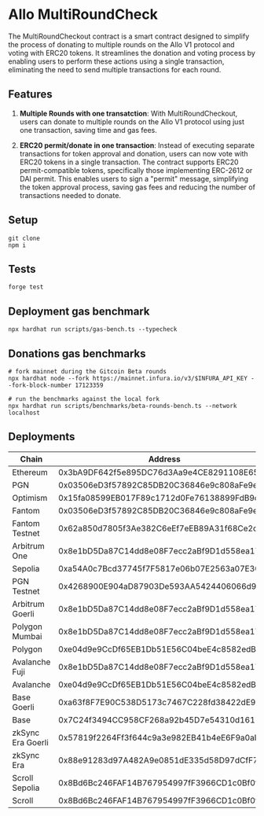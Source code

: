 # Allo MultiRoundCheck

The MultiRoundCheckout contract is a smart contract designed to simplify the process of donating to multiple rounds on the Allo V1 protocol
and voting with ERC20 tokens.
It streamlines the donation and voting process by enabling users to perform these actions using a single transaction,
eliminating the need to send multiple transactions for each round.

## Features

1. **Multiple Rounds with one transatction**: With MultiRoundCheckout, users can donate to multiple rounds on the Allo V1 protocol using just one transaction, saving time and gas fees.

2. **ERC20 permit/donate in one transaction**: Instead of executing separate transactions for token approval and donation, users can now vote with ERC20 tokens in a single transaction.
The contract supports ERC20 permit-compatible tokens, specifically those implementing ERC-2612 or DAI permit.
This enables users to sign a "permit" message, simplifying the token approval process, saving gas fees and reducing the number of transactions needed to donate.

## Setup

```
git clone
npm i
```

## Tests

```
forge test
```

## Deployment gas benchmark

```
npx hardhat run scripts/gas-bench.ts --typecheck
```

## Donations gas benchmarks

```
# fork mainnet during the Gitcoin Beta rounds
npx hardhat node --fork https://mainnet.infura.io/v3/$INFURA_API_KEY --fork-block-number 17123359

# run the benchmarks against the local fork
npx hardhat run scripts/benchmarks/beta-rounds-bench.ts --network localhost
```

## Deployments

| Chain           | Address                                    |
|-----------------|--------------------------------------------|
| Ethereum        | 0x3bA9DF642f5e895DC76d3Aa9e4CE8291108E65b1 |
| PGN             | 0x03506eD3f57892C85DB20C36846e9c808aFe9ef4 |
| Optimism        | 0x15fa08599EB017F89c1712d0Fe76138899FdB9db |
| Fantom          | 0x03506eD3f57892C85DB20C36846e9c808aFe9ef4 |
| Fantom Testnet  | 0x62a850d7805f3Ae382C6eEf7eEB89A31f68Ce2d5 |
| Arbitrum One    | 0x8e1bD5Da87C14dd8e08F7ecc2aBf9D1d558ea174 |
| Sepolia         | 0xa54A0c7Bcd37745f7F5817e06b07E2563a07E309 |
| PGN Testnet     | 0x4268900E904aD87903De593AA5424406066d9ea2 |
| Arbitrum Goerli | 0x8e1bD5Da87C14dd8e08F7ecc2aBf9D1d558ea174 |
| Polygon Mumbai  | 0x8e1bD5Da87C14dd8e08F7ecc2aBf9D1d558ea174 |
| Polygon         | 0xe04d9e9CcDf65EB1Db51E56C04beE4c8582edB73 |
| Avalanche Fuji  | 0x8e1bD5Da87C14dd8e08F7ecc2aBf9D1d558ea174 |
| Avalanche       | 0xe04d9e9CcDf65EB1Db51E56C04beE4c8582edB73 |
| Base Goerli     | 0xa63f8F7E90C538D5173c7467C228fd38422dE9e9 |
| Base            | 0x7C24f3494CC958CF268a92b45D7e54310d161794 |
| zkSync Era Goerli | 0x57819f2264Ff3f644c9a3e982EB41b4eE6F9a0aE |
| zkSync Era        | 0x88e91283d97A482A9e0851dE335d58D97dCfF7b0 |
| Scroll Sepolia | 0x8Bd6Bc246FAF14B767954997fF3966CD1c0Bf0f5 |
| Scroll         | 0x8Bd6Bc246FAF14B767954997fF3966CD1c0Bf0f5|

